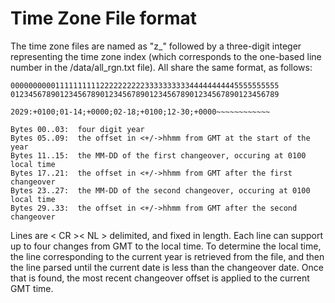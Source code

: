 # Time Zone File format

The time zone files are named as "z_" followed by a three-digit integer representing the time zone index
(which corresponds to the one-based line number in the /data/all_rgn.txt file).  All share the same format,
as follows:

    000000000011111111112222222222333333333344444444445555555555
    012345678901234567890123456789012345678901234567890123456789

    2029:+0100;01-14;+0000;02-18;+0100;12-30;+0000~~~~~~~~~~~~

    Bytes 00..03:  four digit year
    Bytes 05..09:  the offset in <+/->hhmm from GMT at the start of the year
    Bytes 11..15:  the MM-DD of the first changeover, occuring at 0100 local time
    Bytes 17..21:  the offset in <+/->hhmm from GMT after the first changeover
    Bytes 23..27:  the MM-DD of the second changeover, occuring at 0100 local time
    Bytes 29..33:  the offset in <+/->hhmm from GMT after the second changeover

Lines are < CR >< NL > delimited, and fixed in length.  Each line can support up to four changes from GMT
to the local time.  To determine the local time, the line corresponding to the current year is retrieved from
the file, and then the line parsed until the current date is less than the changeover date.  Once that is
found, the most recent changeover offset is applied to the current GMT time.
